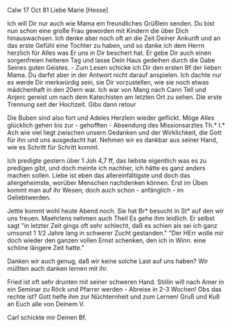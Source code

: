  Calw 17 Oct 81
Liebe Marie [Hesse]

Ich will Dir nur auch wie Mama ein freundliches Grüßlein senden. Du bist nun schon eine große Frau geworden mit Kindern die über Dich hinauswachsen. Ich denke aber noch oft an die Zeit Deiner Ankunft und an das erste Gefühl eine Tochter zu haben, und so danke ich dem Herrn herzlich für Alles was Er uns in Dir beschert hat. Er gebe Dir auch einen sorgenfreien heiteren Tag und lasse Dein Haus gedeihen durch die Gabe Seines guten Geistes. - Zum Lesen schicke ich Dir den ersten Bf der lieben Mama. Du darfst aber in der Antwort nicht darauf anspielen. Ich dachte nur es werde Dir merkwürdig sein, sie Dir vorzustellen, wie sie noch etwas mädchenhaft in den 20ern war. Ich war von Mang nach Cann Tell und Anjerc gereist um nach dem Katechisten am letzten Ort zu sehen. Die erste Trennung seit der Hochzeit. Gibs dann retour

Die Buben sind also fort und Adeles Herzlein wieder geflickt. Möge Alles glücklich gehen bis zur - gehofften - Absendung des Missionsarztes Th.<eodor>* I.<senberg>* Ach wie viel liegt zwischen unsern Gedanken und der Wirklichkeit, die Gott für ihn und uns ausgedacht hat. Nehmen wir es dankbar aus seiner Hand, wie es Schritt für Schritt kommt.

Ich predigte gestern über 1 Joh 4,7 ff, das liebste eigentlich was es zu predigen gibt, und doch meinte ich nachher, ich hätte es ganz anders machen sollen. Liebe ist eben das allereinfältigste und doch das allergeheimste, worüber Menschen nachdenken können. Erst im Üben kommt man auf ihr Wesen; doch auch schon - anfänglich - im Geliebtwerden.

Jettle kommt wohl heute Abend noch. Sie hat Br<aun>* besucht in St<uttgart>* auf den wir uns freuen. Maehrlens nehmen auch Theil Es gehe ihm leidlich. Er selbst sagt "in letzter Zeit gings oft sehr schlecht, daß es schien als sei ich ganz umsonst 1 1/2 Jahre lang in schwerer Zucht gestanden." "Der HErr wolle mir doch wieder den ganzen vollen Ernst schenken, den ich in Winn. eine schöne längere Zeit hatte."

Danken wir auch genug, daß wir keine solche Last auf uns haben? Wir müßten auch danken lernen mit ihr.

Fried ist oft sehr drunten mit seiner schweren Hand. Stölin will nach Amer in ein Seminar zu Röck und Pfarrer werden - Abreise in 2-3 Wochen! Obs das rechte ist? Gott helfe ihm zur Nüchternheit und zum Lernen! Gruß und Kuß an Euch alle von
 Deinem V.

Carl schickte mir Deinen Bf.
